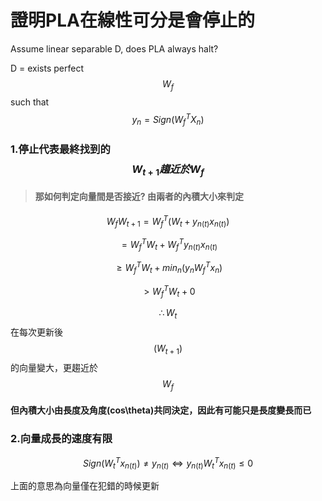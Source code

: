 # 證明PLA在線性可分是會停止的

Assume linear separable D, does PLA always halt?

D = exists perfect $$W_f$$ such that $$y_n=Sign(W^T_fX_n)$$

### 1.停止代表最終找到的$$W_{t+1} 趨近於 W_f$$

> #### 那如何判定向量間是否接近? 由兩者的內積大小來判定

$$W_fW_{t+1} = W_f^T(W_t+y_{n(t)}x_{n(t)})$$

$$=W_f^TW_t+W_f^Ty_{n(t)}x_{n(t)}$$

$$\geq W_f^TW_t+min_n(y_nW_f^Tx_n)$$

$$> W_f^TW_t+0$$

$$\therefore W_{t}$$ 在每次更新後$$(W_{t+1})$$的向量變大，更趨近於$$W_f$$

#### 但內積大小由長度及角度\(cos\theta\)共同決定，因此有可能只是長度變長而已

### 2.向量成長的速度有限

$$Sign(W_t^Tx_{n(t)}) \neq y_{n(t)} \Longleftrightarrow y_{n(t)}W_t^Tx_{n(t)} \leq 0$$

上面的意思為向量僅在犯錯的時候更新

